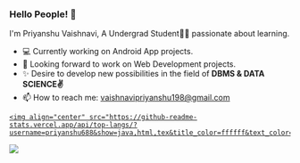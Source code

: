 ### Hello People! 👋
 I'm Priyanshu Vaishnavi, A Undergrad Student👩‍🎓 passionate about learning.
 
 - 💻 Currently working on Android App projects.
 - 🤝 Looking forward to work on Web Development projects.
 - ✨ Desire to develop new possibilities in the field of **DBMS & DATA SCIENCE✌**
 - 📫 How to reach me: vaishnavipriyanshu198@gmail.com

<a href="https://github.com/priyanshu688/priyanshu688">
 
    <img align="center" src="https://github-readme-stats.vercel.app/api/top-langs/?
    username=priyanshu688&show=java,html,tex&title_color=ffffff&text_color=c9cacc&icon_color=2bbc8a&bg_color=1d1f21&langs_count=3"/>
</a>
<img src="https://github-readme-stats.vercel.app/api?username=priyanshu688&&show_icons=true&title_color=ffffff&icon_color=bb2acf&text_color=daf7dc&bg_color=191919">

<!--
**priyanshu688/priyanshu688** is a ✨ _special_ ✨ repository because its `README.md` (this file) appears on your GitHub profile.

Here are some ideas to get you started:

- 🔭 I’m currently working on ...
- 🌱 I’m currently learning ...
- 👯 I’m looking to collaborate on ...
- 🤔 I’m looking for help with ...
- 💬 Ask me about ...
- 📫 How to reach me:@vaishnavipriyanshu198@gmail.com
- 😄 Pronouns: ...
- ⚡ Fun fact: ...
-->
